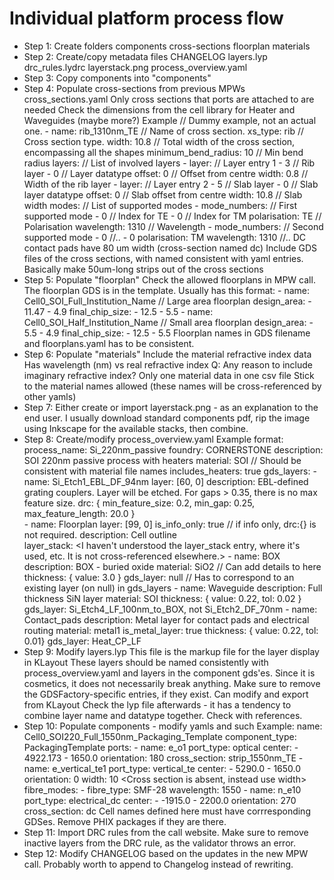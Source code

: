 # Individual platform process flow

- Step 1: Create folders 
    components
    cross-sections
    floorplan
    materials
- Step 2: Create/copy metadata files 
    CHANGELOG
    layers.lyp
    drc_rules.lydrc
    layerstack.png
    process_overview.yaml
- Step 3: Copy components into "components"
- Step 4: Populate cross-sections from previous MPWs
    cross_sections.yaml
        Only cross sections that ports are attached to are needed
        Check the dimensions from the cell library for Heater and Waveguides (maybe more?)
        Example // Dummy example, not an actual one.
            - name: rib_1310nm_TE           // Name of cross section.
                xs_type: rib                // Cross section type. <Check allowed cross sections in Type_CrossSections>
                width: 10.8                 // Total width of the cross section, encompassing all the shapes
                minimum_bend_radius: 10     // Min bend radius
                layers:                     // List of involved layers
                - layer:                        // Layer entry 1
                    - 3                             // Rib layer
                    - 0                             // Layer datatype
                    offset: 0                       // Offset from centre
                    width: 0.8                      // Width of the rib layer
                - layer:                        // Layer entry 2
                    - 5                             // Slab layer
                    - 0                             // Slab layer datatype
                    offset: 0                       // Slab offset from centre
                    width: 10.8                     // Slab width
                modes:                      // List of supported modes
                - mode_numbers:                 // First supported mode
                    - 0                             // Index for TE
                    - 0                             // Index for TM
                    polarisation: TE                // Polarisation
                    wavelength: 1310                // Wavelength
                - mode_numbers:                 // Second supported mode
                    - 0                             //..
                    - 0
                    polarisation: TM
                    wavelength: 1310                //..
        DC contact pads have 80 um width (cross-section named dc)
    Include GDS files of the cross sections, with named consistent with yaml entries.
        Basically make 50um-long strips out of the cross sections
- Step 5: Populate "floorplan"
    Check the allowed floorplans in MPW call.
    The floorplan GDS is in the template. 
    Usually has this format:
        - name: Cell0_SOI_Full_Institution_Name // Large area floorplan
            design_area:
            - 11.47
            - 4.9
            final_chip_size:
            - 12.5
            - 5.5
        - name: Cell0_SOI_Half_Institution_Name // Small area floorplan
            design_area:
            - 5.5
            - 4.9
            final_chip_size:
            - 12.5
            - 5.5
    Floorplan names in GDS filename and floorplans.yaml has to be consistent.
- Step 6: Populate "materials"
    Include the material refractive index data
    Has wavelength (nm) vs real refractive index
        Q: Any reason to include imaginary refractive index?
    Only one material data in one csv file
    Stick to the material names allowed (these names will be cross-referenced by other yamls) <See allowed material names in Type_Materials>
- Step 7: Either create or import layerstack.png - as an explanation to the end user.
    I usually download standard components pdf, rip the image using Inkscape for the available stacks, then combine.
- Step 8: Create/modify process_overview.yaml
    Example format:
        process_name: Si_220nm_passive  <See allowed process names in Type_Processes>
        foundry: CORNERSTONE
        description: SOI 220nm passive process with heaters
        material: SOI                   // Should be consistent with material file names
        includes_heaters: true
        gds_layers:
        - name: Si_Etch1_EBL_DF_94nm
            layer: [60, 0]
            description: EBL-defined grating couplers. Layer will be etched. For gaps > 0.35, there is no max feature size.
            drc: { min_feature_size: 0.2, min_gap: 0.25, max_feature_length: 20.0 }  
        - name: Floorplan
            layer: [99, 0]
            is_info_only: true          // if info only, drc:{} is not required.
            description: Cell outline   
        layer_stack: <I haven't understood the layer_stack entry, where it's used, etc. It is not cross-referenced elsewhere.>
        - name: BOX
            description: BOX - buried oxide
            material: SiO2   // Can add details to here
            thickness: { value: 3.0 }
            gds_layer: null     // Has to correspond to an existing layer (on null) in gds_layers
        - name: Waveguide
            description: Full thickness SiN layer
            material: SOI
            thickness: { value: 0.22, tol: 0.02 }
            gds_layer: Si_Etch4_LF_100nm_to_BOX, not Si_Etch2_DF_70nm
        - name: Contact_pads
            description: Metal layer for contact pads and electrical routing
            material: metal1
            is_metal_layer: true
            thickness: { value: 0.22, tol: 0.01}
            gds_layer: Heat_CP_LF
- Step 9: Modify layers.lyp
    This file is the markup file for the layer display in KLayout
    These layers should be named consistently with process_overview.yaml and layers in the component gds'es.
    Since it is cosmetics, it does not necessarily break anything.
        Make sure to remove the GDSFactory-specific entries, if they exist.
    Can modify and export from KLayout
        Check the lyp file afterwards - it has a tendency to combine layer name and datatype together. Check with references.
- Step 10: Populate components - modify yamls and such
    Example:
        name: Cell0_SOI220_Full_1550nm_Packaging_Template
        component_type: PackagingTemplate
        ports:
        - name: e_o1
          port_type: optical
          center:
          - 4922.173
          - 1650.0
          orientation: 180
          cross_section: strip_1550nm_TE
        - name: e_vertical_te1
          port_type: vertical_te
          center:
          - 5290.0
          - 1650.0
          orientation: 0
          width: 10     <Cross section is absent, instead use width>
          fibre_modes:
          - fibre_type: SMF-28
            wavelength: 1550
        - name: n_e10
          port_type: electrical_dc
          center:
          - -1915.0
          - 2200.0
          orientation: 270
          cross_section: dc
    Cell names defined here must have corrresponding GDSes.
    Remove PHIX packages if they are there.
- Step 11: Import DRC rules from the call website.
    Make sure to remove inactive layers from the DRC rule, as the validator throws an error.
- Step 12: Modify CHANGELOG based on the updates in the new MPW call.
    Probably worth to append to Changelog instead of rewriting.
